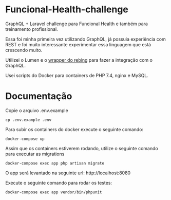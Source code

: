 # Funcional-Health-challenge

GraphQL + Laravel challenge para Funcional Health e também para treinamento profissional.

Essa foi minha primeira vez utilizando GraphQL, já possuia experiência com REST e foi muito interessante experimentar essa linguagem que está crescendo muito. 

Utilizei o Lumen e o [wrapper do rebing](https://github.com/rebing/graphql-laravel) para fazer a integração com o GraphQL.

Usei scripts do Docker para containers de PHP 7.4, nginx e MySQL. 


# Documentação

Copie o arquivo .env.example
```
cp .env.example .env
```

Para subir os containers do docker execute o seguinte comando:
```
docker-compose up
```

Assim que os containers estiverem rodando, utilize o seguinte comando para executar as migrations
```
docker-compose exec app php artisan migrate
```
O app será levantado na seguinte url: http://localhost:8080


Execute o seguinte comando para rodar os testes:
```
docker-compose exec app vendor/bin/phpunit
```
